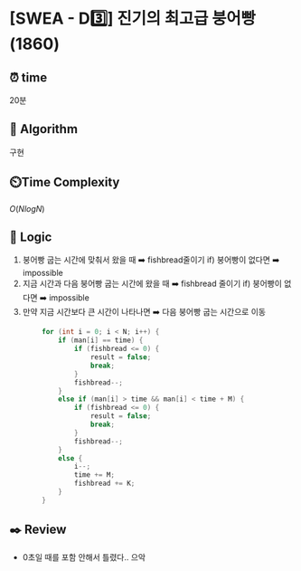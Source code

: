 # [SWEA - D3️⃣] 진기의 최고급 붕어빵 (1860)
 
## ⏰  **time**

20분

## :pushpin: **Algorithm**

구현

## ⏲️**Time Complexity**

$O(NlogN)$

## :round_pushpin: **Logic**
1. 붕어빵 굽는 시간에 맞춰서 왔을 때 ➡️ fishbread줄이기
   if) 붕어빵이 없다면 ➡️ impossible
2. 지금 시간과 다음 붕어빵 굽는 시간에 왔을 때 ➡️ fishbread 줄이기
   if) 붕어빵이 없다면 ➡️ impossible
3. 만약 지금 시간보다 큰 시간이 나타나면 ➡️ 다음 붕어빵 굽는 시간으로 이동
```cpp
		for (int i = 0; i < N; i++) {
			if (man[i] == time) {
				if (fishbread <= 0) {
					result = false;
					break;
				}
				fishbread--;
			}
			else if (man[i] > time && man[i] < time + M) {
				if (fishbread <= 0) {
					result = false;
					break;
				}
				fishbread--;
			}
			else {
				i--;
				time += M;
				fishbread += K;
			}
		}
```

## :black_nib: **Review**
- 0초일 때를 포함 안해서 틀렸다.. 으악

